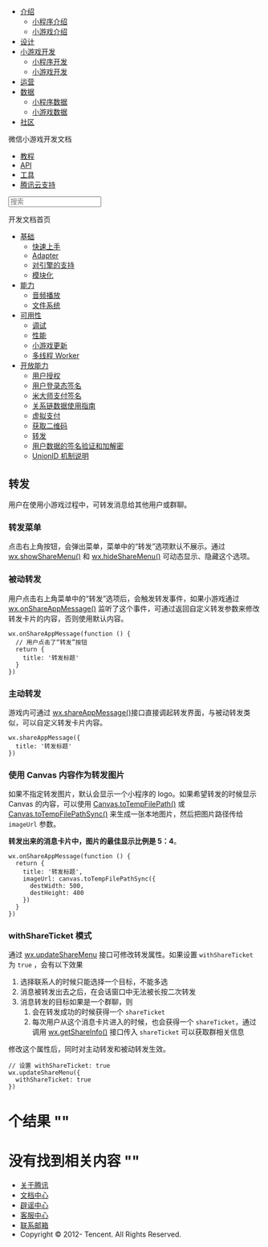 <div class="book with-summary">

<div class="head">

<div class="head_box">

# [](javascript:; "_('微信公众平台 小程序')")

<div class="header_ctrls">

*   [介绍](javascript:;)
    *   [小程序介绍](https://mp.weixin.qq.com/debug/wxadoc/introduction/index.html)
    *   [小游戏介绍](https://mp.weixin.qq.com/debug/wxagame/introduction/index.html)
*   [设计](https://mp.weixin.qq.com/debug/wxadoc/design/index.html)
*   [小游戏开发](javascript:;)
    *   [小程序开发](https://mp.weixin.qq.com/debug/wxadoc/dev/index.html)
    *   [小游戏开发](https://mp.weixin.qq.com/debug/wxagame/dev/index.html)
*   [运营](https://mp.weixin.qq.com/debug/wxadoc/product/index.html)
*   [数据](javascript:;)
    *   [小程序数据](https://mp.weixin.qq.com/debug/wxadoc/analysis/index.html)
    *   [小游戏数据](https://mp.weixin.qq.com/debug/wxagame/analysis/index.html)
*   [社区](https://developers.weixin.qq.com/)

</div>

</div>

</div>

<div class="sub_nav_box">

<div class="sub_nav_inner">

<div class="book-summary-opr" id="js-book-summary-opr"><a class="book-summary-btn"></a></div>

<div class="top_sub_nav">

<div class="top_title_wap"><span class="icon_title icon_dev"></span>

微信小游戏开发文档

</div>

*   [教程](../../)
*   [API](../../document/render/canvas/wx.createCanvas.html)
*   [工具](../../devtools/devtools.html)
*   [腾讯云支持](../../qcloud/qcloud.html)

</div>

<div id="book-search-input" role="search">

<form><label for="search-input" class="search-icon" id="js-search-icon"></label><input type="text" id="search-input" name="search-input" placeholder="搜索"> </form>

</div>

</div>

</div>

<div class="book-summary">

<div class="book-summary-home" id="js-summary-home"><a><span class="icon_home_s icon_dev"></span><span class="s_title_2">开发文档首页</span></a></div>

<nav role="navigation">

*   [基础](../../)
    *   [快速上手](../../)
    *   [Adapter](../base/adapter.html)
    *   [对引擎的支持](../base/engine.html)
    *   [模块化](../base/module.html)
*   [能力](../ability/audio.html)
    *   [音频播放](../ability/audio.html)
    *   [文件系统](../ability/file-system.html)
*   [可用性](../usability/debug.html)
    *   [调试](../usability/debug.html)
    *   [性能](../usability/performance.html)
    *   [小游戏更新](../usability/update.html)
    *   [多线程 Worker](../usability/worker.html)
*   [开放能力](authorize.html)
    *   [用户授权](authorize.html)
    *   [用户登录态签名](http-signature.html)
    *   [米大师支付签名](midas-signature.html)
    *   [关系链数据使用指南](open-data.html)
    *   [虚拟支付](payment.html)
    *   [获取二维码](qrcode.html)
    *   [转发](share.html)
    *   [用户数据的签名验证和加解密](signature.html)
    *   [UnionID 机制说明](union-id.html)

</nav>

</div>

<div class="book-body">

<div class="body-inner">

<div class="page-wrapper" tabindex="-1" role="main">

<div class="page-inner">

<div id="book-search-results">

<div class="search-noresults">

<section class="normal markdown-section">

## 转发

用户在使用小游戏过程中，可转发消息给其他用户或群聊。

### 转发菜单

点击右上角按钮，会弹出菜单，菜单中的“转发”选项默认不展示。通过 [wx.showShareMenu()](../../document/share/wx.showShareMenu.html) 和 [wx.hideShareMenu()](../../document/share/wx.hideShareMenu.html) 可动态显示、隐藏这个选项。

### 被动转发

用户点击右上角菜单中的“转发”选项后，会触发转发事件，如果小游戏通过 [wx.onShareAppMessage()](../../document/share/wx.onShareAppMessage.html) 监听了这个事件，可通过返回自定义转发参数来修改转发卡片的内容，否则使用默认内容。

    wx.onShareAppMessage(function () {
      // 用户点击了“转发”按钮
      return {
        title: '转发标题'
      }
    })

### 主动转发

游戏内可通过 [wx.shareAppMessage()](../../document/share/wx.shareAppMessage.html)接口直接调起转发界面，与被动转发类似，可以自定义转发卡片内容。

    wx.shareAppMessage({
      title: '转发标题'
    })

### 使用 Canvas 内容作为转发图片

如果不指定转发图片，默认会显示一个小程序的 logo。如果希望转发的时候显示 Canvas 的内容，可以使用 [Canvas.toTempFilePath()](../../document/render/canvas/Canvas.toTempFilePath.html) 或 [Canvas.toTempFilePathSync()](../../document/render/canvas/Canvas.toTempFilePathSync.html) 来生成一张本地图片，然后把图片路径传给 `imageUrl` 参数。

**转发出来的消息卡片中，图片的最佳显示比例是 5：4**。

    wx.onShareAppMessage(function () {
      return {
        title: '转发标题',
        imageUrl: canvas.toTempFilePathSync({
          destWidth: 500,
          destHeight: 400
        })
      }
    })

### withShareTicket 模式

通过 [wx.updateShareMenu](../../document/share/wx.updateShareMenu.html) 接口可修改转发属性。如果设置 `withShareTicket` 为 `true` ，会有以下效果

1.  选择联系人的时候只能选择一个目标，不能多选
2.  消息被转发出去之后，在会话窗口中无法被长按二次转发
3.  消息转发的目标如果是一个群聊，则
    1.  会在转发成功的时候获得一个 `shareTicket`
    2.  每次用户从这个消息卡片进入的时候，也会获得一个 `shareTicket`，通过调用 [wx.getShareInfo()](../../document/share/wx.getShareInfo.html) 接口传入 `shareTicket` 可以获取群相关信息

修改这个属性后，同时对主动转发和被动转发生效。

    // 设置 withShareTicket: true
    wx.updateShareMenu({
      withShareTicket: true
    })

</section>

</div>

<div class="search-results">

<div class="has-results">

# <span class="search-results-count"></span>个结果 "<span class="search-query"></span>"

</div>

<div class="no-results">

# 没有找到相关内容 "<span class="search-query"></span>"

</div>

</div>

</div>

</div>

</div>

<div class="foot" id="footer">

*   [关于腾讯](http://www.tencent.com/zh-cn/index.shtml)
*   [文档中心](https://mp.weixin.qq.com/debug/wxadoc/introduction/index.html?t=1484641676)
*   [辟谣中心](https://mp.weixin.qq.com/cgi-bin/opshowpage?action=dispelinfo&lang=zh_CN&begin=1&count=9)
*   [客服中心](http://kf.qq.com/faq/120911VrYVrA1509086vyumm.html)
*   [联系邮箱](mailto:weixinmp@qq.com)
*   Copyright © 2012-<span id="s_copyright_year"></span> Tencent. All Rights Reserved.

</div>

</div>

[](qrcode.html)[](signature.html)</div>

</div>